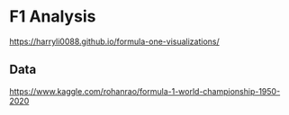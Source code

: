 # F1 Analysis
https://harryli0088.github.io/formula-one-visualizations/


## Data
https://www.kaggle.com/rohanrao/formula-1-world-championship-1950-2020